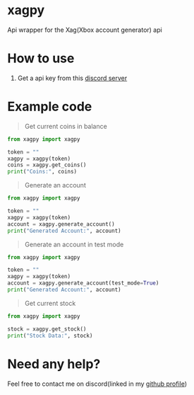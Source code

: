 # xagpy

Api wrapper for the Xag(Xbox account generator) api

# How to use

1. Get a api key from this [discord server](https://discord.gg/Ytbnqh2PvM)

# Example code

> Get current coins in balance

```py
from xagpy import xagpy

token = ""
xagpy = xagpy(token)
coins = xagpy.get_coins()
print("Coins:", coins)
```

> Generate an account

```py
from xagpy import xagpy

token = ""
xagpy = xagpy(token)
account = xagpy.generate_account()
print("Generated Account:", account)
```

> Generate an account in test mode

```py
from xagpy import xagpy

token = ""
xagpy = xagpy(token)
account = xagpy.generate_account(test_mode=True)
print("Generated Account:", account)
```

> Get current stock

```py
from xagpy import xagpy

stock = xagpy.get_stock()
print("Stock Data:", stock)
```

# Need any help?

Feel free to contact me on discord(linked in my [github profile](https://github.com/dropalways))
